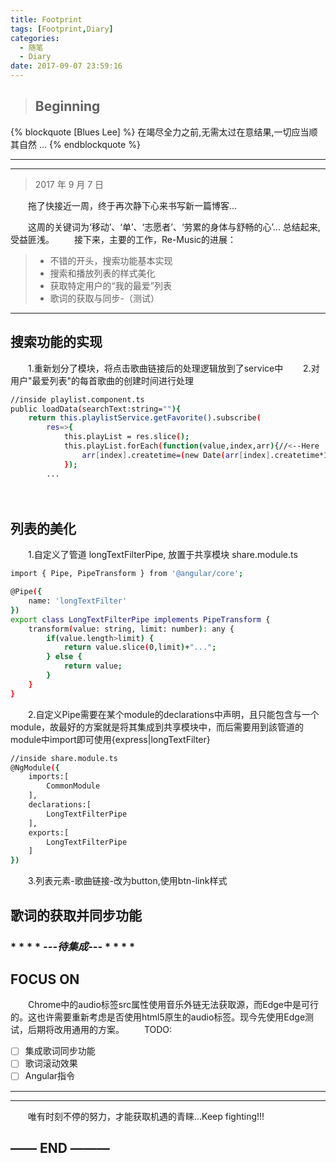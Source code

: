 ```yaml
---
title: Footprint
tags: [Footprint,Diary]
categories:
  - 随笔
  - Diary
date: 2017-09-07 23:59:16
---
```


> ## Beginning

{% blockquote [Blues Lee] %}
	在竭尽全力之前,无需太过在意结果,一切应当顺其自然 ...
{% endblockquote %}

------
------

> 2017 年 9 月 7 日

　　拖了快接近一周，终于再次静下心来书写新一篇博客...
<!--more-->
　　这周的关键词为‘移动’、‘单’、‘志愿者’、‘劳累的身体与舒畅的心’... 总结起来,受益匪浅。
　　接下来，主要的工作，Re-Music的进展：
>* 不错的开头，搜索功能基本实现
>* 搜索和播放列表的样式美化
>* 获取特定用户的“我的最爱”列表
>* 歌词的获取与同步-（测试）

------

## 搜索功能的实现

　　1.重新划分了模块，将点击歌曲链接后的处理逻辑放到了service中
　　2.对用户"最爱列表"的每首歌曲的创建时间进行处理
```bash
//inside playlist.component.ts
public loadData(searchText:string=""){
	return this.playlistService.getFavorite().subscribe(
		res=>{
			this.playList = res.slice();
			this.playList.forEach(function(value,index,arr){//<--Here
				arr[index].createtime=(new Date(arr[index].createtime*1000)).toLocaleString();//<--
			});
		...
```
　　

## 列表的美化

　　1.自定义了管道 longTextFilterPipe, 放置于共享模块 share.module.ts
```bash
import { Pipe, PipeTransform } from '@angular/core';

@Pipe({
	name: 'longTextFilter'
})
export class LongTextFilterPipe implements PipeTransform {
	transform(value: string, limit: number): any {
		if(value.length>limit) {
			return value.slice(0,limit)+"...";
		} else {
			return value;
		}
	}
}
```
　　2.自定义Pipe需要在某个module的declarations中声明，且只能包含与一个module，故最好的方案就是将其集成到共享模块中，而后需要用到該管道的module中import即可使用{express|longTextFilter}
```bash
//inside share.module.ts
@NgModule({
	imports:[
		CommonModule
	],
	declarations:[
		LongTextFilterPipe
	],
	exports:[
		LongTextFilterPipe
	]
})
```
　　3.列表元素-歌曲链接-改为button,使用btn-link样式

## 歌词的获取并同步功能
### * * * * *---待集成---* * * * *

## FOCUS ON
　　Chrome中的audio标签src属性使用音乐外链无法获取源，而Edge中是可行的。这也许需要重新考虑是否使用html5原生的audio标签。现今先使用Edge测试，后期将改用通用的方案。
　　TODO:
- [ ] 集成歌词同步功能
- [ ] 歌词滚动效果
- [ ] Angular指令

------
------

　　唯有时刻不停的努力，才能获取机遇的青睐...Keep fighting!!!

## —— END ———
